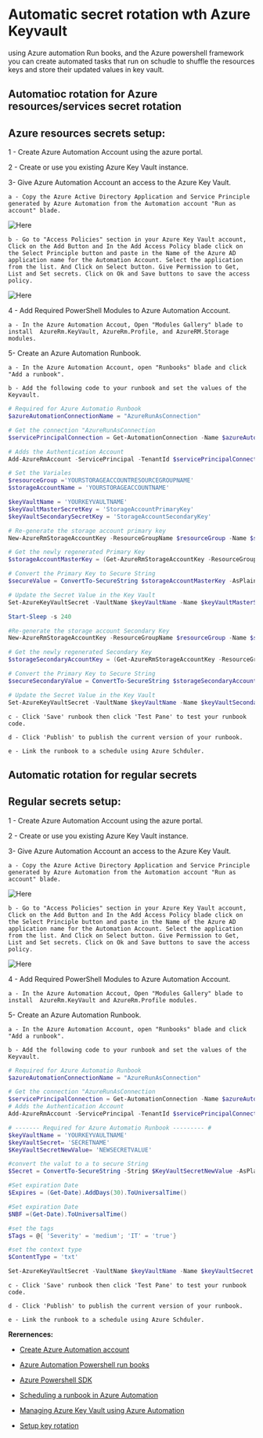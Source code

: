 # Automatic secret rotation wth Azure Keyvault

using Azure automation Run books, and the Azure powershell framework you can create automated tasks that run on schudle to shuffle the resources keys and store their updated values in key vault.

## Automatioc rotation for Azure resources/services secret rotation

## Azure resources secrets setup:

 1 - Create Azure Automation Account using the azure portal.

 2 - Create or use you existing Azure Key Vault instance.

 3- Give Azure Automation Account an access to the Azure Key Vault.
    
    a - Copy the Azure Active Directory Application and Service Principle generated by Azure Automation from the Automation account "Run as account" blade.
     
![Here](./images/automationAccountADID.png)
    
    b - Go to "Access Policies" section in your Azure Key Vault account, Click on the Add Button and In the Add Access Policy blade click on the Select Principle button and paste in the Name of the Azure AD application name for the Automation Account. Select the application from the list. And Click on Select button. Give Permission to Get, List and Set secrets. Click on Ok and Save buttons to save the access policy.

![Here](./images/KVPolicies.png)

4 - Add Required PowerShell Modules to Azure Automation Account.

    a - In the Azure Automation Accout, Open "Modules Gallery" blade to install  AzureRm.KeyVault, AzureRm.Profile, and AzureRM.Storage modules.

5- Create an Azure Automation Runbook.

    a - In the Azure Automation Account, open "Runbooks" blade and click "Add a runbook".

    b - Add the following code to your runbook and set the values of the Keyvault.

```Powershell
# Required for Azure Automatio Runbook
$azureAutomationConnectionName = "AzureRunAsConnection"

# Get the connection "AzureRunAsConnection
$servicePrincipalConnection = Get-AutomationConnection -Name $azureAutomationConnectionName         

# Adds the Authentication Account
Add-AzureRmAccount -ServicePrincipal -TenantId $servicePrincipalConnection.TenantId -ApplicationId $servicePrincipalConnection.ApplicationId -CertificateThumbprint $servicePrincipalConnection.CertificateThumbprint 

# Set the Variales
$resourceGroup ='YOURSTORAGEACCOUNTRESOURCEGROUPNAME'
$storageAccountName = 'YOURSTORAGEACCOUNTNAME'

$keyVaultName = 'YOURKEYVAULTNAME'
$keyVaultMasterSecretKey = 'StorageAccountPrimaryKey'
$keyVaultSecondarySecretKey = 'StorageAccountSecondaryKey'

# Re-generate the storage account primary key
New-AzureRmStorageAccountKey -ResourceGroupName $resourceGroup -Name $storageAccountName -KeyName "key1"

# Get the newly regenerated Primary Key
$storageAccountMasterKey = (Get-AzureRmStorageAccountKey -ResourceGroupName $resourceGroup -Name $storageAccountName).Value[0]

# Convert the Primary Key to Secure String
$secureValue = ConvertTo-SecureString $storageAccountMasterKey -AsPlainText -Force

# Update the Secret Value in the Key Vault
Set-AzureKeyVaultSecret -VaultName $keyVaultName -Name $keyVaultMasterSecretKey -SecretValue $secureValue

Start-Sleep -s 240

#Re-generate the storage account Secondary Key
New-AzureRmStorageAccountKey -ResourceGroupName $resourceGroup -Name $storageAccountName -KeyName "key2"

# Get the newly regenerated Secondary Key
$storageSecondaryAccountKey = (Get-AzureRmStorageAccountKey -ResourceGroupName $resourceGroup -Name $storageAccountName).Value[1]

# Convert the Primary Key to Secure String
$secureSecondaryValue = ConvertTo-SecureString $storageSecondaryAccountKey -AsPlainText -Force

# Update the Secret Value in the Key Vault
Set-AzureKeyVaultSecret -VaultName $keyVaultName -Name $keyVaultSecondarySecretKey -SecretValue $secureSecondaryValue

```

    c - Click 'Save' runbook then click 'Test Pane' to test your runbook code.

    d - Click 'Publish' to publish the current version of your runbook.

    e - Link the runbook to a schedule using Azure Schduler.

## Automatic rotation for regular secrets

## Regular secrets setup:

 1 - Create Azure Automation Account using the azure portal.

 2 - Create or use you existing Azure Key Vault instance.

 3- Give Azure Automation Account an access to the Azure Key Vault.
    
    a - Copy the Azure Active Directory Application and Service Principle generated by Azure Automation from the Automation account "Run as account" blade.
     
![Here](./images/automationAccountADID.png)
    
    b - Go to "Access Policies" section in your Azure Key Vault account, Click on the Add Button and In the Add Access Policy blade click on the Select Principle button and paste in the Name of the Azure AD application name for the Automation Account. Select the application from the list. And Click on Select button. Give Permission to Get, List and Set secrets. Click on Ok and Save buttons to save the access policy.

![Here](./images/KVPolicies.png)

4 - Add Required PowerShell Modules to Azure Automation Account.

    a - In the Azure Automation Accout, Open "Modules Gallery" blade to install  AzureRm.KeyVault and AzureRm.Profile modules.

5- Create an Azure Automation Runbook.

    a - In the Azure Automation Account, open "Runbooks" blade and click "Add a runbook".

    b - Add the following code to your runbook and set the values of the Keyvault.

```Powershell
# Required for Azure Automatio Runbook 
$azureAutomationConnectionName = "AzureRunAsConnection"

# Get the connection "AzureRunAsConnection
$servicePrincipalConnection = Get-AutomationConnection -Name $azureAutomationConnectionName         
# Adds the Authentication Account
Add-AzureRmAccount -ServicePrincipal -TenantId $servicePrincipalConnection.TenantId -ApplicationId $servicePrincipalConnection.ApplicationId -CertificateThumbprint $servicePrincipalConnection.CertificateThumbprint 

# ------- Required for Azure Automatio Runbook --------- #
$keyVaultName = 'YOURKEYVAULTNAME'
$keyVaultSecret= 'SECRETNAME'
$KeyVaultSecretNewValue= 'NEWSECRETVALUE'

#convert the valut to a to secure String
$Secret = ConvertTo-SecureString -String $KeyVaultSecretNewValue -AsPlainText -Force

#Set expiration Date
$Expires = (Get-Date).AddDays(30).ToUniversalTime()

#Set expiration Date
$NBF =(Get-Date).ToUniversalTime()

#set the tags
$Tags = @{ 'Severity' = 'medium'; 'IT' = 'true'}

#set the context type
$ContentType = 'txt'

Set-AzureKeyVaultSecret -VaultName $keyVaultName -Name $keyVaultSecret -SecretValue $Secret -Expires $Expires -NotBefore $NBF -ContentType $ContentType -Tags $Tags

```

    c - Click 'Save' runbook then click 'Test Pane' to test your runbook code.

    d - Click 'Publish' to publish the current version of your runbook.

    e - Link the runbook to a schedule using Azure Schduler.

**Rerernences:**

- [Create Azure Automation account](https://docs.microsoft.com/en-us/azure/automation/automation-quickstart-create-account)

- [Azure Automation Powershell run books](https://docs.microsoft.com/en-us/azure/automation/automation-first-runbook-textual-powershell)
  
- [Azure Powershell SDK](https://docs.microsoft.com/en-us/powershell/module/az.keyvault/set-azkeyvaultsecret?view=azps-2.0.0)

- [Scheduling a runbook in Azure Automation](https://docs.microsoft.com/en-us/azure/automation/shared-resources/schedules)

- [Managing Azure Key Vault using Azure Automation](https://docs.microsoft.com/en-us/azure/key-vault/automation-manage-key-vault)
  
- [Setup key rotation](https://docs.microsoft.com/en-us/azure/key-vault/key-vault-key-rotation-log-monitoring)